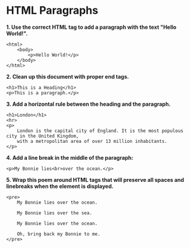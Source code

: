 # **HTML Paragraphs**

**1. Use the correct HTML tag to add a paragraph with the text "Hello World!".**

```
<html>
    <body>
        <p>Hello World!</p>
    </body>
</html>
```

**2. Clean up this document with proper end tags.**

```
<h1>This is a Heading</h1>
<p>This is a paragraph.</p>
```

**3. Add a horizontal rule between the heading and the paragraph.**

```
<h1>London</h1>
<hr>
<p>
    London is the capital city of England. It is the most populous city in the United Kingdom,
    with a metropolitan area of over 13 million inhabitants.
</p>
```

**4. Add a line break in the middle of the paragraph:**

```
<p>My Bonnie lies<br>over the ocean.</p>
```

**5. Wrap this poem around HTML tags that will preserve all spaces and linebreaks when the element is displayed.**

```
<pre>
    My Bonnie lies over the ocean.

    My Bonnie lies over the sea.

    My Bonnie lies over the ocean.

    Oh, bring back my Bonnie to me.
</pre>
```
